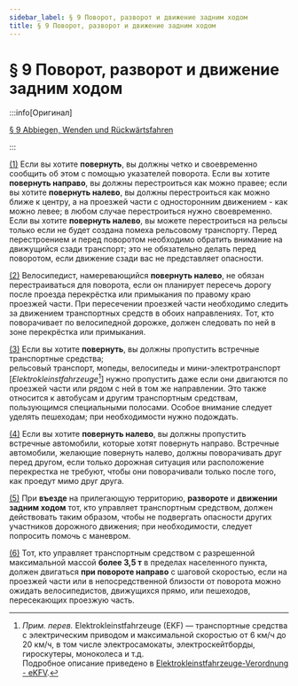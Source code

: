 ```yaml
---
sidebar_label: § 9 Поворот, разворот и движение задним ходом
title: § 9 Поворот, разворот и движение задним ходом
---
```


<VerifiedTranslationIcon />

# § 9 Поворот, разворот и движение задним ходом

:::info[Оригинал]

[§ 9 Abbiegen, Wenden und Rückwärtsfahren](https://www.gesetze-im-internet.de/stvo_2013/__9.html)

:::


<span id="1">[(1)](#1)</span> Если вы хотите **повернуть**, вы должны четко и своевременно сообщить об этом с помощью указателей
поворота. Если вы хотите **повернуть направо**, вы должны перестроиться как
можно правее; если вы хотите **повернуть налево**, вы должны перестроиться как
можно ближе к центру, а на проезжей части с односторонним движением - как можно левее; в любом случае перестроиться нужно своевременно.  
Если вы хотите **повернуть налево**, вы можете перестроиться на рельсы только если не будет создана помеха рельсовому транспорту. Перед перестроением и перед поворотом необходимо обратить внимание на движущийся сзади транспорт; это не обязательно делать перед поворотом, если движение сзади вас не представляет опасности.


<span id="2">[(2)](#2)</span> Велосипедист, намеревающийся **повернуть налево**, не обязан перестраиваться для поворота, если 
он планирует пересечь дорогу после проезда перекрёстка или примыкания по правому краю проезжей части. При пересечении 
проезжей части необходимо следить за движением транспортных средств в обоих направлениях. Тот, кто поворачивает по велосипедной 
дорожке, должен следовать по ней в зоне перекрёстка или примыкания.


<span id="3">[(3)](#3)</span> Если вы хотите **повернуть**, вы должны пропустить встречные транспортные средства;  
рельсовый транспорт, мопеды, велосипеды и мини-электротранспорт [*Elektrokleinstfahrzeuge*[^1]] нужно пропустить даже если они 
двигаются по проезжей части или рядом с ней в том же направлении. Это также относится к автобусам и другим транспортным средствам,
пользующимся специальными полосами. Особое внимание следует уделять пешеходам; при необходимости нужно подождать.


<span id="4">[(4)](#4)</span> Если вы хотите **повернуть налево**, вы должны пропустить встречные автомобили, которые хотят
повернуть направо. Встречные автомобили, желающие повернуть налево, должны поворачивать
друг перед другом, если только дорожная ситуация или расположение перекрестка не требуют,
чтобы они поворачивали только после того, как проедут мимо друг друга.


<span id="5">[(5)](#5)</span> При **въезде** на прилегающую территорию, **развороте** и **движении задним ходом** тот, кто управляет транспортным
средством, должен действовать таким образом, чтобы не подвергать опасности других участников дорожного
движения; при необходимости, следует попросить помочь с маневром.

<span id="6">[(6)](#6)</span> Тот, кто управляет транспортным средством с разрешенной максимальной массой **более 3,5 т** в
пределах населенного пункта, должен двигаться **при повороте направо** с шаговой скоростью, если на проезжей
части или в непосредственной близости от поворота можно ожидать велосипедистов, движущихся
прямо, или пешеходов, пересекающих проезжую часть.

[^1]: *Прим. перев.* Elektrokleinstfahrzeuge (EKF) — транспортные средства с электрическим приводом и максимальной 
скоростью от 6 км/ч до 20 км/ч, в том числе электросамокаты, электроскейтборды, гироскутеры, моноколеса и&nbsp;т.д.  
Подробное описание приведено в [Elektrokleinstfahrzeuge-Verordnung - eKFV](https://www.gesetze-im-internet.de/ekfv/BJNR075610019.html).